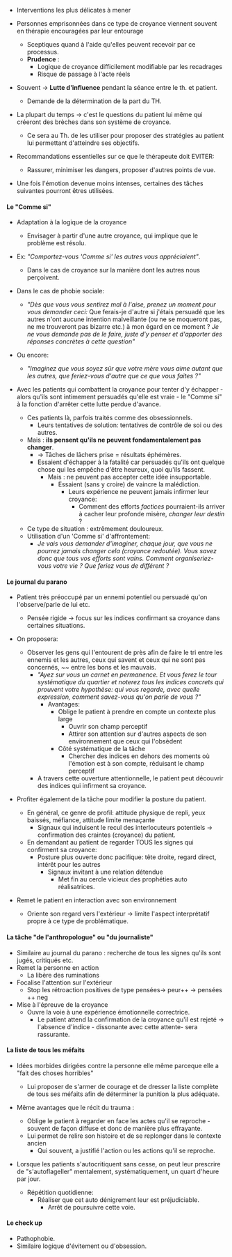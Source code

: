 - Interventions les plus délicates à mener  
- Personnes emprisonnées dans ce type de croyance viennent souvent en thérapie encouragées par leur entourage 
	- Sceptiques quand à l'aide qu'elles peuvent recevoir par ce processus. 
	- **Prudence** :
		- Logique de croyance difficilement modifiable par les recadrages 
		- Risque de passage à l'acte réels 
- Souvent -> **Lutte d'influence** pendant la séance entre le th. et patient.
	- Demande de la détermination de la part du TH. 
- La plupart du temps -> c'est le questions du patient lui même qui créeront des brèches dans son système de croyance. 
	- Ce sera au Th. de les utiliser pour proposer des stratégies au patient lui permettant d'atteindre ses objectifs. 

- Recommandations essentielles sur ce que le thérapeute doit EVITER:
	- Rassurer, minimiser les dangers, proposer d'autres points de vue.

- Une fois l'émotion devenue moins intenses, certaines des tâches suivantes pourront êtres utilisées.

#### Le "Comme si"

- Adaptation à la logique de la croyance
	- Envisager à partir d'une autre croyance, qui implique que le problème est résolu. 

- Ex: *"Comportez-vous 'Comme si' les autres vous appréciaient"*.
	- Dans le cas de croyance sur la manière dont les autres nous perçoivent.
- Dans le cas de phobie sociale:
	- *"Dès que vous vous sentirez mal à l'aise, prenez un moment pour vous demander ceci:* Que ferais-je d'autre si j'étais persuadé que les autres n'ont aucune intention malveillante (ou ne se moqueront pas, ne me trouveront pas bizarre etc.) à mon égard en ce moment ? *Je ne vous demande pas de le faire, juste d'y penser et d'apporter des réponses concrètes à cette question"* 
- Ou encore:
	- *"Imaginez que vous soyez sûr que votre mère vous aime autant que les autres, que feriez-vous d'autre que ce que vous faites ?"* 

- Avec les patients qui combattent la croyance pour tenter d'y échapper - alors qu'ils sont intimement persuadés qu'elle est vraie - le "Comme si" à la fonction d'arrêter cette lutte perdue d'avance. 
	- Ces patients là, parfois traités comme des obsessionnels.
		- Leurs tentatives de solution: tentatives de contrôle de soi ou des autres.
	- Mais : **ils pensent qu'ils ne peuvent fondamentalement pas changer**.
		- -> Tâches de lâchers prise = résultats éphémères. 
		- Essaient d'échapper à la fatalité car persuadés qu'ils ont quelque chose qui les empêche d'être heureux, quoi qu'ils fassent.
			- Mais : ne peuvent pas accepter cette idée insupportable.
				- Essaient (sans y croire) de vaincre la malédiction.
					- Leurs expérience ne peuvent jamais infirmer leur croyance:
						- Comment des efforts *factices* pourraient-ils arriver à cacher leur profonde misère, *changer leur destin* ? 
	- Ce type de situation : extrêmement douloureux. 
	- Utilisation d'un 'Comme si' d'affrontement:
		- *Je vais vous demander d'imaginer, chaque jour, que vous ne pourrez jamais changer cela (croyance redoutée). Vous savez donc que tous vos efforts sont vains. Comment organiseriez-vous votre vie ? Que feriez vous de différent ?*

#### Le journal du parano

- Patient très préoccupé par un ennemi potentiel ou persuadé qu'on l'observe/parle de lui etc.
	- Pensée rigide -> focus sur les indices confirmant sa croyance dans certaines situations.

- On proposera: 
	- Observer les gens qui l'entourent de près afin de faire le tri entre les ennemis et les autres, ceux qui savent et ceux qui ne sont pas concernés, ~~ entre les bons et les mauvais.
		- *"Ayez sur vous un carnet en permanence. Et vous ferez le tour systématique du quartier et noterez tous les indices concrets qui prouvent votre hypothèse: qui vous regarde, avec quelle expression, comment savez-vous qu'on parle de vous ?"* 
			- Avantages:
				- Oblige le patient à prendre en compte un contexte plus large 
					- Ouvrir son champ perceptif 
					- Attirer son attention sur d'autres aspects de son environnement que ceux qui l'obsèdent 
				- Côté systématique de la tâche
					- Chercher des indices en dehors des moments où l'émotion est à son compte, réduisant le champ perceptif 
		- A travers cette ouverture attentionnelle, le patient peut découvrir des indices qui infirment sa croyance. 

- Profiter également de la tâche pour modifier la posture du patient.
	- En général, ce genre de profil: attitude physique de repli, yeux baissés, méfiance, attitude limite menaçante
		- Signaux qui induisent le recul des interlocuteurs potentiels -> confirmation des craintes (croyance) du patient. 
	- En demandant au patient de regarder TOUS les signes qui confirment sa croyance:
		- Posture plus ouverte donc pacifique: tête droite, regard direct, intérêt pour les autres
			- Signaux invitant à une relation détendue 
				- Met fin au cercle vicieux des prophéties auto réalisatrices.

- Remet le patient en interaction avec son environnement 
	- Oriente son regard vers l'extérieur -> limite l'aspect interprétatif propre à ce type de problématique. 

#### La tâche "de l'anthropologue" ou "du journaliste"

- Similaire au journal du parano : recherche de tous les signes qu'ils sont jugés, critiqués etc. 
- Remet la personne en action 
	- La libère des ruminations 
- Focalise l'attention sur l'extérieur
	- Stop les rétroaction positives de type pensées-> peur++ -> pensées ++ neg 
- Mise à l'épreuve de la croyance 
	- Ouvre la voie à une expérience émotionnelle correctrice. 
		- Le patient attend la confirmation de la croyance qu'il est rejeté -> l'absence d'indice - dissonante avec cette attente- sera rassurante. 

#### La liste de tous les méfaits 

- Idées morbides dirigées contre la personne elle même parceque elle a "fait des choses horribles"
	- Lui proposer de s'armer de courage et de dresser la liste complète de tous ses méfaits afin de déterminer la punition la plus adéquate. 

- Même avantages que le récit du trauma :
	- Oblige le patient à regarder en face les actes qu'il se reproche - souvent de façon diffuse et donc de manière plus effrayante. 
	- Lui permet de relire son histoire et de se replonger dans le contexte ancien
		- Qui souvent, a justifié l'action ou les actions qu'il se reproche.

- Lorsque les patients s'autocritiquent sans cesse, on peut leur prescrire de "s'autoflageller" mentalement, systématiquement, un quart d'heure par jour.
	- Répétition quotidienne: 
		- Réaliser que cet auto dénigrement leur est préjudiciable.
			- Arrêt de poursuivre cette voie.

#### Le check up

- Pathophobie.
- Similaire logique d'évitement ou d'obsession. 